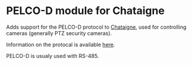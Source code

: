# PELCO-D module for Chataigne

Adds support for the PELCO-D protocol to [Chataigne](https://benjamin.kuperberg.fr/chataigne), used for controlling cameras (generally PTZ security cameras).

Information on the protocal is available [here](https://www.commfront.com/pages/pelco-d-protocol-tutorial).

PELCO-D is usualy used with RS-485.
